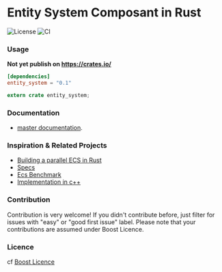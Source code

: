 # Entity System Composant in Rust
![License](https://img.shields.io/badge/License-Boost%201.0-lightblue.svg) ![CI](https://github.com/EVaillant/entity-system-rs/workflows/CI/badge.svg)

### Usage

**Not yet publish on https://crates.io/**

```toml
[dependencies]
entity_system = "0.1"
```
```rust
extern crate entity_system;
```

### Documentation

- [master documentation](https://evaillant.github.io/entity-system-rs/doc/api/entity_system/index.html).

### Inspiration & Related Projects

- [Building a parallel ECS in Rust](http://kvark.github.io/ecs/rust/2017/03/08/specs.html)
- [Specs](https://github.com/amethyst/specs)
- [Ecs Benchmark](https://github.com/lschmierer/ecs_bench)
- [Implementation in c++](https://github.com/EVaillant/entity_system)

### Contribution

Contribution is very welcome! If you didn't contribute before, just filter for issues with "easy" or "good first issue" label. Please note that your contributions are assumed under Boost Licence.

### Licence

cf [Boost Licence](http://www.boost.org/LICENSE_1_0.txt)
